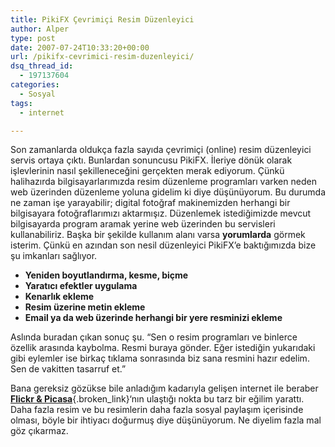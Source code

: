 ```yaml
---
title: PikiFX Çevrimiçi Resim Düzenleyici
author: Alper
type: post
date: 2007-07-24T10:33:20+00:00
url: /pikifx-cevrimici-resim-duzenleyici/
dsq_thread_id:
  - 197137604
categories:
  - Sosyal
tags:
  - internet

---
```

Son zamanlarda oldukça fazla sayıda çevrimiçi (online) resim düzenleyici servis ortaya çıktı. Bunlardan sonuncusu PikiFX. İleriye dönük olarak işlevlerinin nasıl şekilleneceğini gerçekten merak ediyorum. Çünkü halihazırda bilgisayarlarımızda resim düzenleme programları varken neden web üzerinden düzenleme yoluna gidelim ki diye düşünüyorum. Bu durumda ne zaman işe yarayabilir; digital fotoğraf makinemizden herhangi bir bilgisayara fotoğraflarımızı aktarmışız. Düzenlemek istediğimizde mevcut bilgisayarda program aramak yerine web üzerinden bu servisleri kullanabiliriz. Başka bir şekilde kullanım alanı varsa **yorumlarda** görmek isterim. Çünkü en azından son nesil düzenleyici PikiFX&#8217;e baktığımızda bize şu imkanları sağlıyor.

  * **Yeniden boyutlandırma, kesme, biçme**
  * **Yaratıcı efektler uygulama**
  * **Kenarlık ekleme**
  * **Resim üzerine metin ekleme**
  * **Email ya da web üzerinde herhangi bir yere resminizi ekleme**

Aslında buradan çıkan sonuç şu. &#8220;Sen o resim programları ve binlerce özellik arasında kaybolma. Resmi buraya gönder. Eğer istediğin yukarıdaki gibi eylemler ise birkaç tıklama sonrasında biz sana resmini hazır edelim. Sen de vakitten tasarruf et.&#8221;

Bana gereksiz gözükse bile anladığım kadarıyla gelişen internet ile beraber [**Flickr & Picasa**][1]{.broken_link}&#8216;nın ulaştığı nokta bu tarz bir eğilim yarattı. Daha fazla resim ve bu resimlerin daha fazla sosyal paylaşım içerisinde olması, böyle bir ihtiyacı doğurmuş diye düşünüyorum. Ne diyelim fazla mal göz çıkarmaz.

 [1]: https://www.murekkep.org/picasa-vs-flickr-hangisi-daha-iyi-254